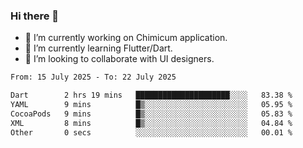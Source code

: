 ### Hi there 👋

<!--
**devcat37/devcat37** is a ✨ _special_ ✨ repository because its `README.md` (this file) appears on your GitHub profile.-->


- 🔭 I’m currently working on Chimicum application.
- 🌱 I’m currently learning Flutter/Dart.
- 👯 I’m looking to collaborate with UI designers.
<!-- - 🤔 I’m looking for help with ... -->

<!--START_SECTION:waka-->

```txt
From: 15 July 2025 - To: 22 July 2025

Dart        2 hrs 19 mins   █████████████████████░░░░   83.38 %
YAML        9 mins          █▒░░░░░░░░░░░░░░░░░░░░░░░   05.95 %
CocoaPods   9 mins          █▒░░░░░░░░░░░░░░░░░░░░░░░   05.83 %
XML         8 mins          █▒░░░░░░░░░░░░░░░░░░░░░░░   04.84 %
Other       0 secs          ░░░░░░░░░░░░░░░░░░░░░░░░░   00.01 %
```

<!--END_SECTION:waka-->
